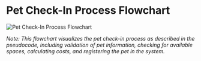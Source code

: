 # Pet Check-In Process Flowchart

![Pet Check-In Process Flowchart](https://i.imgur.com/mUAft3x.png)

*Note: This flowchart visualizes the pet check-in process as described in the pseudocode, including validation of pet information, checking for available spaces, calculating costs, and registering the pet in the system.*

